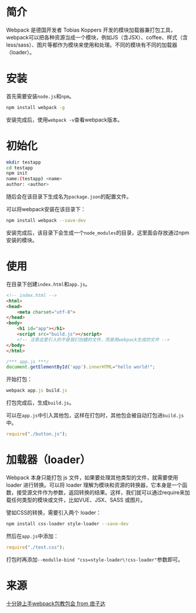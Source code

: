 # 简介

Webpack 是德国开发者 Tobias Koppers 开发的模块加载器兼打包工具，webpack可以把各种资源当成一个模块，例如JS（含JSX）、coffee、样式（含less/sass）、图片等都作为模块来使用和处理。不同的模块有不同的加载器（loader）。

# 安装

首先需要安装`node.js`和`npm`。

```bash
npm install webpack -g
```

安装完成后，使用`webpack -v`查看webpack版本。

# 初始化

```bash
mkdir testapp
cd testapp
npm init
name:(testapp) <name>
author: <author>
```

随后会在该目录下生成名为`package.json`的配置文件。

可以将webpack安装在该目录下：

```bash
npm install webpack --save-dev
```

安装完成后，该目录下会生成一个`node_modules`的目录，这里面会存放通过npm安装的模块。

# 使用

在目录下创建`index.html`和`app.js`。

```html
<!-- index.html -->
<html>
<head>
	<meta charset="utf-8">
</head>
<body>
	<h1 id="app"></h1>
	<script src="build.js"></script>
	<!-- 注意这里引入的不是我们创建的文件，而是用webpack生成的文件 -->
</body>
</html>
```

```javascript
/*** app.js ***/
document.getElementById('app').innerHTML="hello world!";
```

开始打包：

```javascript
webpack app.js build.js
```

打包完成后，生成`build.js`。

可以在`app.js`中引入其他包，这样在打包时，其他包会被自动打包进`build.js`中。

```javascript
require("./button.js");
```

# 加载器（loader）

Webpack 本身只能打包 js 文件，如果要处理其他类型的文件，就需要使用 loader 进行转换。可以将 loader 理解为模块和资源的转换器，它本身是一个函数，接受源文件作为参数，返回转换的结果。这样，我们就可以通过require来加载任何类型的模块或文件，比如VUE、JSX、SASS 或图片。

譬如CSS的转换，需要引入两个 loader：

```bash
npm install css-loader style-loader --save-dev
```

然后在`app.js`中添加：

```javascript
require("./test.css");
```

打包时再添加`--modulle-bind "css=style-loader\!css-loader"`参数即可。

# 来源

[十分钟上手webpack包教包会 from 痞子达](https://www.jianshu.com/p/dabcdb41cc62)